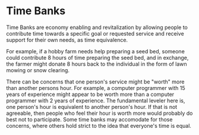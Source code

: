Time Banks
==========

Time Banks are economy enabling and revitalization by allowing people to contribute time towards a specific goal or requested service and receive support for their own needs, as time equivalence.

For example, if a hobby farm needs help preparing a seed bed, someone could contribute 8 hours of time preparing the seed bed, and in exchange, the farmer might donate 8 hours back to the individual in the form of lawn mowing or snow clearing.

There can be concerns that one person's service might be "worth" more than another persons hour.  For example, a computer programmer with 15 years of experience might appear to be worth more than a computer programmer with 2 years of experience.  The fundamental leveler here is, one person's hour is equivalent to another person's hour.  If that is not agreeable, then people who feel their hour is worth more would probably do best not to participate.  Some time banks may accomodate for those concerns, where others hold strict to the idea that everyone's time is equal.
